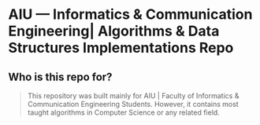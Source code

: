 # AIU — Informatics & Communication Engineering| Algorithms & Data Structures Implementations Repo

## Who is this repo for?
> This repository was built mainly for AIU | Faculty of Informatics & Communication Engineering Students.
However, it contains most taught algorithms in Computer Science or any related field.

